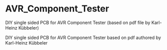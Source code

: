 # AVR_Component_Tester
DIY single sided PCB for AVR Component Tester (based on pdf file by Karl-Heinz Kübbeler)

DIY single sided PCB for AVR Component Tester 
based on pdf authored by Karl-Heinz Kübbeler
